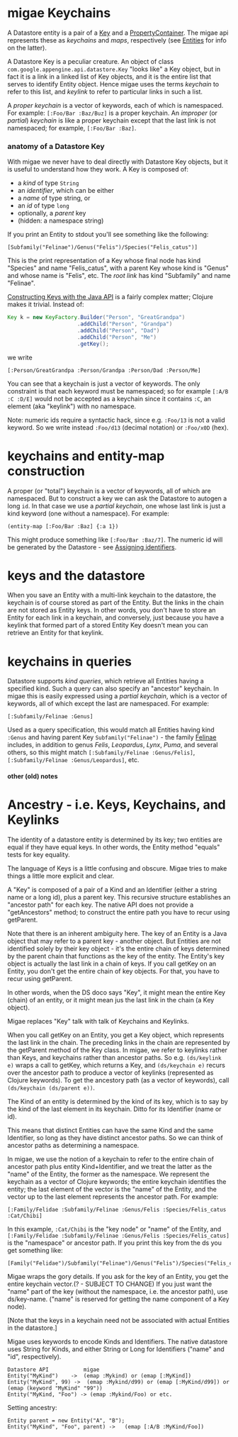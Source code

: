 # migae Keychains

A Datastore entity is a pair of a
[Key](https://cloud.google.com/appengine/docs/java/javadoc/com/google/appengine/api/datastore/Key)
and a
[PropertyContainer](https://cloud.google.com/appengine/docs/java/javadoc/com/google/appengine/api/datastore/PropertyContainer).
The migae api represents these as _keychains_ and _maps_,
respectively (see [Entities](Entities.md) for info on the latter).

A Datastore Key is a peculiar creature.  An object of class
`com.google.appengine.api.datastore.Key` "looks like" a Key object,
but in fact it is a link in a linked list of Key objects, and it is
the entire list that serves to identify Entity object.  Hence migae
uses the terms _keychain_ to refer to this list, and _keylink_ to
refer to particular links in such a list.

A _proper keychain_ is a vector of keywords, each of which is
namespaced.  For example: `[:Foo/Bar :Baz/Buz]` is a proper keychain.
An _improper_ (or _partial_) _keychain_ is like a proper keychain
except that the last link is not namespaced; for example,
`[:Foo/Bar :Baz]`.

### anatomy of a Datastore Key

With migae we never have to deal directly with Datastore Key objects,
but it is useful to understand how they work.  A Key is composed of:

* a _kind_ of type `String`
* an _identifier_, which can be either
 * a _name_ of type string, or
 * an _id_ of type `long`
* optionally, a _parent_ key
* (hidden: a namespace string)

If you print an Entity to stdout you'll see something like the following:

```
[Subfamily("Felinae")/Genus("Felis")/Species("Felis_catus")]
```

This is the print representation of a Key whose final node has kind
"Species" and name "Felis\_catus", with a parent Key whose kind
is "Genus" and whose name is "Felis", etc.  The _root link_ has kind
"Subfamily" and name "Felinae".

[Constructing Keys with the Java API](https://cloud.google.com/appengine/docs/java/datastore/entities#Java_Generating_keys)
is a fairly complex matter; Clojure makes it trivial.  Instead of:

```java
Key k = new KeyFactory.Builder("Person", "GreatGrandpa")
                      .addChild("Person", "Grandpa")
                      .addChild("Person", "Dad")
                      .addChild("Person", "Me")
                      .getKey();
```

we write

```
[:Person/GreatGrandpa :Person/Grandpa :Person/Dad :Person/Me]
```

You can see that a keychain is just a vector of keywords.  The only
constraint is that each keyword must be namespaced; so for example
`[:A/B :C :D/E]` would not be accepted as a keychain since it contains `:C`,
an element (aka "keylink") with no namespace.

Note: numeric ids require a syntactic hack, since e.g. `:Foo/13` is
not a valid keyword.  So we write instead `:Foo/d13` (decimal
notation) or `:Foo/x0D` (hex).

# keychains and entity-map construction

A proper (or "total") keychain is a vector of keywords, all of which
are namespaced.  But to construct a key we can ask the Datastore to
autogen a long `id`.  In that case we use a _partial keychain_, one
whose last link is just a kind keyword (one without a namespace).  For
example:

```
(entity-map [:Foo/Bar :Baz] {:a 1})
```

This might produce something like `[:Foo/Bar :Baz/7]`.  The numeric id
will be generated by the Datastore - see
[Assigning identifiers](https://cloud.google.com/appengine/docs/java/datastore/entities#Java_Assigning_identifiers).


# keys and the datastore

When you save an Entity with a multi-link keychain to the datastore,
the keychain is of course stored as part of the Entity.  But the links
in the chain are not stored as Entity keys.  In other words, you don't
have to store an Entity for each link in a keychain, and conversely,
just because you have a keylink that formed part of a stored Entity
Key doesn't mean you can retrieve an Entity for that keylink.

# keychains in queries

Datastore supports _kind queries_, which retrieve all Entities having
a specified kind.  Such a query can also specify an "ancestor"
keychain.  In migae this is easily expressed using a _partial
keychain_, which is a vector of keywords, all of which except the last
are namespaced.  For example:

```
[:Subfamily/Felinae :Genus]
```

Used as a query specification, this would match all Entities having
kind `:Genus` and having parent Key `Subfamily("Felinae")` - the
family [Felinae](https://en.wikipedia.org/wiki/Felinae) includes, in
addition to genus _Felis_, _Leopardus_, _Lynx_, _Puma_, and several
others, so this might match `[:Subfamily/Felinae :Genus/Felis]`,
`[:Subfamily/Felinae :Genus/Leopardus]`, etc.

#### other (old) notes

# Ancestry - i.e. Keys, Keychains, and Keylinks

The identity of a datastore entity is determined by its key; two
entities are equal if they have equal keys.  In other words, the
Entity method "equals" tests for key equality.

The language of Keys is a little confusing and obscure.  Migae tries
to make things a little more explicit and clear.

A "Key" is composed of a pair of a Kind and an Identifier (either a
string name or a long id), plus a parent key.  This recursive
structure establishes an "ancestor path" for each key.  The native API
does not provide a "getAncestors" method; to construct the entire path
you have to recur using getParent.

Note that there is an inherent ambiguity here.  The key of an Entity
is a Java object that may refer to a parent key - another object.  But
Entities are not identified solely by their key object - it's the
entire chain of keys determined by the parent chain that functions as
the key of the entity.  The Entity's key object is actually the last
link in a chain of keys.  If you call getKey on an Entity, you don't
get the entire chain of key objects.  For that, you have to recur using
getParent.

In other words, when the DS doco says "Key", it might mean the entire
Key (chain) of an entity, or it might mean jus the last link in the
chain (a Key object).

Migae replaces "Key" talk with talk of Keychains and Keylinks.

When you call getKey on an Entity, you get a Key object, which
represents the last link in the chain.  The preceding links in the
chain are represented by the getParent method of the Key class.  In
migae, we refer to keylinks rather than Keys, and keychains rather
than ancestor paths.  So e.g. `(ds/keylink e)` wraps a call to getKey,
which returns a Key, and `(ds/keychain e)` recurs over the ancestor
path to produce a vector of keylinks (represented as Clojure
keywords).  To get the ancestory path (as a vector of keywords), call
`(ds/keychain (ds/parent e))`.

The Kind of an entity is determined by the kind of its key, which is
to say by the kind of the last element in its keychain.  Ditto for its
Identifier (name or id).

This means that distinct Entities can have the same Kind and the same
Identifier, so long as they have distinct ancestor paths.  So we can
think of ancestor paths as determining a namespace.

In migae, we use the notion of a keychain to refer to the entire chain
of ancestor path plus entity Kind+Identifier, and we treat the latter
as the "name" of the Entity, the former as the namespace.  We
represent the keychain as a vector of Clojure keywords; the entire
keychain identifies the entity; the last element of the vector is the
"name" of the Entity, and the vector up to the last element represents
the ancestor path.  For example:


    [:Family/Felidae :Subfamily/Felinae :Genus/Felis :Species/Felis_catus :Cat/Chibi]

In this example, `:Cat/Chibi` is the "key node" or "name" of
the Entity, and `[:Family/Felidae :Subfamily/Felinae :Genus/Felis :Species/Felis_catus]` is
the "namespace" or ancestor path.  If you print this key from the ds
you get something like:

    [Family("Felidae")/Subfamily("Felinae")/Genus("Felis")/Species("Felis_catus")/Cat("Chibi")]

Migae wraps the gory details.  If you ask for the key of an Entity,
you get the entire keychain vector.(? - SUBJECT TO CHANGE) If you just
want the "name" part of the key (without the namespace, i.e. the
ancestor path), use ds/key-name.  ("name" is reserved for getting the
name component of a Key node).

[Note that the keys in a keychain need not be associated with actual Entities in the datastore.]

Migae uses keywords to encode Kinds and Identifiers.  The native
datastore uses String for Kinds, and either String or Long for
Identifiers ("name" and "id", respectively).

    Datastore API			migae
	Entity("MyKind")	->  (emap :Mykind) or (emap [:MyKind])
	Entity("MyKind", 99) ->  (emap :Mykind/d99) or (emap [:MyKind/d99]) or (emap (keyword "MyKind" "99"))
	Entity("MyKind, "Foo") -> (emap :Mykind/Foo) or etc.

Setting ancestry:

    Entity parent = new Entity("A", "B");
	Entity("MyKind", "Foo", parent) ->   (emap [:A/B :MyKind/Foo])


